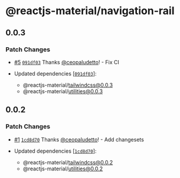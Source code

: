 # @reactjs-material/navigation-rail

## 0.0.3

### Patch Changes

- [#5](https://github.com/ceopaludetto/react-material/pull/5) [`091df03`](https://github.com/ceopaludetto/react-material/commit/091df030302c60906fe5ba2bd964147bffe11381) Thanks [@ceopaludetto](https://github.com/ceopaludetto)! - Fix CI

- Updated dependencies [[`091df03`](https://github.com/ceopaludetto/react-material/commit/091df030302c60906fe5ba2bd964147bffe11381)]:
  - @reactjs-material/tailwindcss@0.0.3
  - @reactjs-material/utilities@0.0.3

## 0.0.2

### Patch Changes

- [#1](https://github.com/ceopaludetto/react-material/pull/1) [`1cd8d70`](https://github.com/ceopaludetto/react-material/commit/1cd8d70d6d689efd6399e5e274979e7c15f02b75) Thanks [@ceopaludetto](https://github.com/ceopaludetto)! - Add changesets

- Updated dependencies [[`1cd8d70`](https://github.com/ceopaludetto/react-material/commit/1cd8d70d6d689efd6399e5e274979e7c15f02b75)]:
  - @reactjs-material/tailwindcss@0.0.2
  - @reactjs-material/utilities@0.0.2
